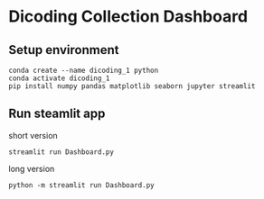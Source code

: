 # Dicoding Collection Dashboard

## Setup environment
```
conda create --name dicoding_1 python
conda activate dicoding_1
pip install numpy pandas matplotlib seaborn jupyter streamlit
```

## Run steamlit app
short version
```
streamlit run Dashboard.py
```
long version
```
python -m streamlit run Dashboard.py
```